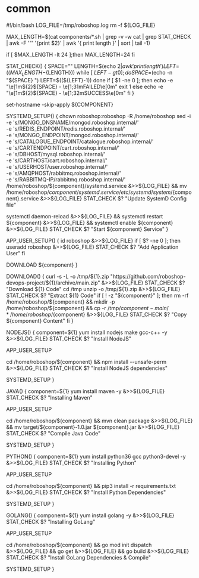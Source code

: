 # common
#!/bin/bash
LOG_FILE=/tmp/roboshop.log
rm -f ${LOG_FILE}

MAX_LENGTH=$(cat components/*.sh  | grep -v -w cat | grep STAT_CHECK | awk -F '"' '{print $2}'  | awk '{ print length }'  | sort  | tail -1)

if [ $MAX_LENGTH -lt 24 ];then
MAX_LENGTH=24
fi

STAT_CHECK() {
SPACE=""
LENGTH=$(echo $2 |awk '{ print length }' )
LEFT=$((${MAX_LENGTH}-${LENGTH}))
while [ $LEFT -gt 0 ]; do
SPACE=$(echo -n "${SPACE} ")
LEFT=$((${LEFT}-1))
done
if [ $1 -ne 0 ]; then
echo -e "\e[1m${2}${SPACE} - \e[1;31mFAILED\e[0m"
exit 1
else
echo -e "\e[1m${2}${SPACE} - \e[1;32mSUCCESS\e[0m"
fi
}

set-hostname -skip-apply ${COMPONENT}

SYSTEMD_SETUP() {
chown roboshop:roboshop -R /home/roboshop
sed -i  -e 's/MONGO_DNSNAME/mongod.roboshop.internal/' \
-e 's/REDIS_ENDPOINT/redis.roboshop.internal/' \
-e 's/MONGO_ENDPOINT/mongod.roboshop.internal/' \
-e 's/CATALOGUE_ENDPOINT/catalogue.roboshop.internal/' \
-e 's/CARTENDPOINT/cart.roboshop.internal/' \
-e 's/DBHOST/mysql.roboshop.internal/' \
-e 's/CARTHOST/cart.roboshop.internal/' \
-e 's/USERHOST/user.roboshop.internal/' \
-e 's/AMQPHOST/rabbitmq.roboshop.internal/' \
-e 's/RABBITMQ-IP/rabbitmq.roboshop.internal/' /home/roboshop/${component}/systemd.service &>>${LOG_FILE} && mv /home/roboshop/${component}/systemd.service /etc/systemd/system/${component}.service  &>>${LOG_FILE}
STAT_CHECK $? "Update SystemD Config file"

systemctl daemon-reload &>>${LOG_FILE} && systemctl restart ${component} &>>${LOG_FILE} && systemctl enable ${component} &>>${LOG_FILE}
STAT_CHECK $? "Start ${component} Service"
}

APP_USER_SETUP() {
id roboshop &>>${LOG_FILE}
if [ $? -ne 0 ]; then
useradd roboshop   &>>${LOG_FILE}
STAT_CHECK $? "Add Application User"
fi

DOWNLOAD ${component}
}

DOWNLOAD() {
curl -s -L -o /tmp/${1}.zip "https://github.com/roboshop-devops-project/${1}/archive/main.zip" &>>${LOG_FILE}
STAT_CHECK $? "Download ${1} Code"
cd /tmp
unzip -o /tmp/${1}.zip &>>${LOG_FILE}
STAT_CHECK $? "Extract ${1} Code"
if [ ! -z "${component}" ]; then
rm -rf /home/roboshop/${component} && mkdir -p /home/roboshop/${component} && cp -r /tmp/${component}-main/* /home/roboshop/${component} &>>${LOG_FILE}
STAT_CHECK $? "Copy ${component} Content"
fi
}

NODEJS() {
component=${1}
yum install nodejs make gcc-c++ -y &>>${LOG_FILE}
STAT_CHECK $? "Install NodeJS"

APP_USER_SETUP

cd /home/roboshop/${component} && npm install --unsafe-perm &>>${LOG_FILE}
STAT_CHECK $? "Install NodeJS dependencies"

SYSTEMD_SETUP
}

JAVA() {
component=${1}
yum install maven -y &>>${LOG_FILE}
STAT_CHECK $? "Installing Maven"

APP_USER_SETUP

cd /home/roboshop/${component} && mvn clean package &>>${LOG_FILE} && mv target/${component}-1.0.jar ${component}.jar &>>${LOG_FILE}
STAT_CHECK $? "Compile Java Code"

SYSTEMD_SETUP
}

PYTHON() {
component=${1}
yum install python36 gcc python3-devel -y &>>${LOG_FILE}
STAT_CHECK $? "Installing Python"

APP_USER_SETUP

cd /home/roboshop/${component} && pip3 install -r requirements.txt &>>${LOG_FILE}
STAT_CHECK $? "Install Python Dependencies"

SYSTEMD_SETUP
}

GOLANG() {
component=${1}
yum install golang -y &>>${LOG_FILE}
STAT_CHECK $? "Installing GoLang"

APP_USER_SETUP

cd /home/roboshop/${component} && go mod init dispatch &>>${LOG_FILE} && go get &>>${LOG_FILE}  && go build &>>${LOG_FILE}
STAT_CHECK $? "Install GoLang Dependencies & Compile"

SYSTEMD_SETUP
}